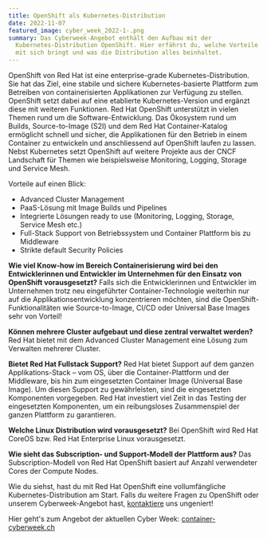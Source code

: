 ```yaml
---
title: OpenShift als Kubernetes-Distribution
date: 2022-11-07
featured_image: cyber_week_2022-1-.png
summary: Das Cyberweek-Angebot enthält den Aufbau mit der
  Kubernetes-Distribution OpenShift. Hier erfährst du, welche Vorteile OpenShift
  mit sich bringt und was die Distribution alles beinhaltet.
---
```

OpenShift von Red Hat ist eine enterprise-grade Kubernetes-Distribution. Sie hat das Ziel, eine stabile und sichere Kubernetes-basierte Plattform zum Betreiben von containerisierten Applikationen zur Verfügung zu stellen. OpenShift setzt dabei auf eine etablierte Kubernetes-Version und ergänzt diese mit weiteren Funktionen. Red Hat OpenShift unterstützt in vielen Themen rund um die Software-Entwicklung. Das Ökosystem rund um Builds, Source-to-Image (S2I) und dem Red Hat Container-Katalog ermöglicht schnell und sicher, die Applikationen für den Betrieb in einem Container zu entwickeln und anschliessend auf OpenShift laufen zu lassen. Nebst Kubernetes setzt OpenShift auf weitere Projekte aus der CNCF Landschaft für Themen wie beispielsweise Monitoring, Logging, Storage und Service Mesh.

Vorteile auf einen Blick:

* Advanced Cluster Management
* PaaS-Lösung mit Image Builds und Pipelines
* Integrierte Lösungen ready to use (Monitoring, Logging, Storage, Service Mesh etc.)
* Full-Stack Support von Betriebssystem und Container Plattform bis zu Middleware
* Strikte default Security Policies

**Wie viel Know-how im Bereich Containerisierung wird bei den Entwicklerinnen und Entwickler im Unternehmen für den Einsatz von OpenShift vorausgesetzt?**
Falls sich die Entwicklerinnen und Entwickler im Unternehmen trotz neu eingeführter Container-Technologie weiterhin nur auf die Applikationsentwicklung konzentrieren möchten, sind die OpenShift-Funktionalitäten wie Source-to-Image, CI/CD oder Universal Base Images sehr von Vorteil!

**Können mehrere Cluster aufgebaut und diese zentral verwaltet werden?**
Red Hat bietet mit dem Advanced Cluster Management eine Lösung zum Verwalten mehrerer Cluster.

**Bietet Red Hat Fullstack Support?**
Red Hat bietet Support auf dem ganzen Applikations-Stack – vom OS, über die Container-Plattform und der Middleware, bis hin zum eingesetzten Container Image (Universal Base Image). Um diesen Support zu gewährleisten, sind die eingesetzten Komponenten vorgegeben. Red Hat investiert viel Zeit in das Testing der eingesetzten Komponenten, um ein reibungsloses Zusammenspiel der ganzen Plattform zu garantieren.

**Welche Linux Distribution wird vorausgesetzt?**
Bei OpenShift wird Red Hat CoreOS bzw. Red Hat Enterprise Linux vorausgesetzt.

**Wie sieht das Subscription- und Support-Modell der Plattform aus?**
Das Subscription-Modell von Red Hat OpenShift basiert auf Anzahl verwendeter Cores der Compute Nodes. 

Wie du siehst, hast du mit Red Hat OpenShift eine vollumfängliche Kubernetes-Distribution am Start. Falls du weitere Fragen zu OpenShift oder unserem Cyberweek-Angebot hast, [kontaktiere](mailto:hello@appuio.ch) uns ungeniert! 

Hier geht's zum Angebot der aktuellen Cyber Week: [container-cyberweek.ch](https://container-cyberweek.ch/)